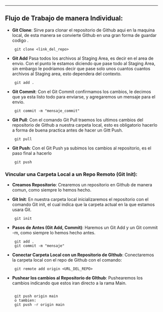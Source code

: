  ---
## Flujo de Trabajo de manera Individual: 

- **Git Clone**:
	 Sirve para clonar el repositorio de Github aqui en la maquina local, de esta manera se convierte Github en una gran forma de guardar codigo .
	```git
	 git clone <link_del_repo>
	```
- **Git Add**
	 Pasa todos los archivos al Staging Area, es decir en el area de envio. Con el punto le estamos diciendo que pase todo al Staging Area, sin embargo le podriamos decir que pase solo unos cuantos cuantos archivos al Staging area, esto dependera del contexto.
	```git
	 git add .
	```

- **Git Commit**: 
	  Con el Git Commit confirmamos los cambios, le decimos que ya esta listo todo para enviarse, y agregaremos un mensaje para el envio.
	```git
	 git commit -m "mensaje_commit"
	```

- **Git Pull**: 
	 Con el comando Git Pull traemos los ultimos cambios del repositorio de Github a nuestra carpeta local, esto es obligatorio hacerlo a forma de buena practica antes de hacer un Gitt Push.
	```git
	 git pull
	```
	 
- **Git Push**:
	 Con el Git Push ya subimos los cambios al repositorio, es el paso final a hacerlo
	```git 
	 git push 
	```

### Vincular una Carpeta Local a un Repo Remoto (Git Init): 

- **Creamos Repositorio**:
	 Crearemos un repositorio en Github de manera comun, como siempre lo hemos hecho.
	 
- **Git Init**:
	 En nuestra carpeta local inicializaremos el repositorio con el comando Git init, el cual indica que la carpeta actual en la que estamos usara Git.
	```git
	 git init
	```
	
- **Pasos de Antes (Git Add, Commit)**:
	 Haremos un Git Add y un Git commit -m, como siempre lo hemos hecho antes. 
	```git
	 git add .
	 git commit -m "mensaje"
	```
- **Conectar Carpeta Local con un Repositorio de GIthub**:
	 Conectaremos la carpeta local con el repo de Github con el comando: 
	```git
	 git remote add origin <URL_DEL_REPO>
	```
- **Pushear los cambios al Repositorio de GIthub**:
	 Pushearemos los cambios indicando que estos iran directo a la rama Main.
	```git

	 git push origin main
	 o tambien: 
	 git push -r origin main
	```





























